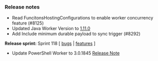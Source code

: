 ### Release notes
<!-- Please add your release notes in the following format:
- My change description (#PR)
-->
- Read FuncitonsHostingConfigurations to enable worker concurrency feature (#8125)
- Updated Java Worker Version to [1.11.0](https://github.com/Azure/azure-functions-java-worker/releases/tag/1.11.0)
- Add Include minimum durable payload to sync trigger (#8292)

**Release sprint:** Sprint 118
[ [bugs](https://github.com/Azure/azure-functions-host/issues?q=is%3Aissue+milestone%3A%22Functions+Sprint+118%22+label%3Abug+is%3Aclosed) | [features](https://github.com/Azure/azure-functions-host/issues?q=is%3Aissue+milestone%3A%22Functions+Sprint+118%22+label%3Afeature+is%3Aclosed) ]
- Update PowerShell Worker to 3.0.1845 [Release Note](https://github.com/Azure/azure-functions-powershell-worker/releases/tag/v3.0.1845)
